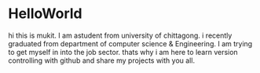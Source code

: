 # HelloWorld
hi this is mukit.
I am astudent from university of chittagong.
i recently graduated from department of computer science & Engineering.
I am trying to get myself in into the job sector.
thats why i am here to learn version controlling with github and share my projects with you all.
